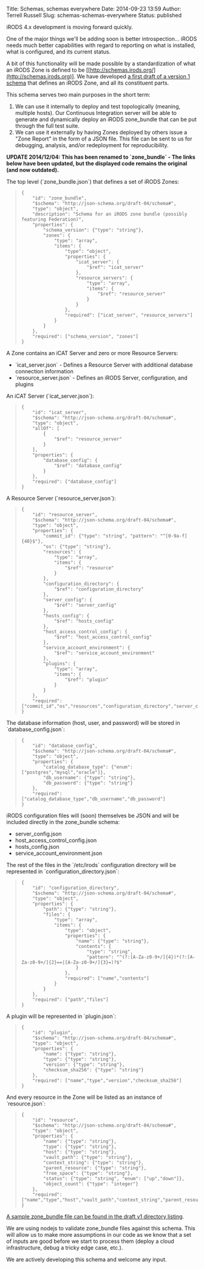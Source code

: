 Title: Schemas, schemas everywhere
Date: 2014-09-23 13:59
Author: Terrell Russell
Slug: schemas-schemas-everywhere
Status: published

iRODS 4.x development is moving forward quickly.

One of the major things we'll be adding soon is better introspection...
iRODS needs much better capabilities with regard to reporting on what is
installed, what is configured, and its current status.

A bit of this functionality will be made possible by a standardization
of what an iRODS Zone is defined to be
[[http://schemas.irods.org/](http://schemas.irods.org)]. We have
developed [a first draft of a version 1
schema](http://schemas.irods.org/v1/) that defines an iRODS Zone, and
all its constituent parts.  
<!--more-->  
This schema serves two main purposes in the short term:

1.  We can use it internally to deploy and test topologically (meaning,
    multiple hosts). Our Continuous Integration server will be able to
    generate and dynamically deploy an iRODS zone\_bundle that can be
    put through the full test suite.
2.  We can use it externally by having Zones deployed by others issue a
    "Zone Report" in the form of a JSON file. This file can be sent to
    us for debugging, analysis, and/or redeployment for reproducibility.

**UPDATE 2014/12/04: This has been renamed to \`zone\_bundle\` - The
links below have been updated, but the displayed code remains the
original (and now outdated).**

The top level (\`zone\_bundle.json\`) that defines a set of iRODS Zones:

>     {
>         "id": "zone_bundle",
>         "$schema": "http://json-schema.org/draft-04/schema#",
>         "type": "object",
>         "description": "Schema for an iRODS zone bundle (possibly featuring Federation)",
>         "properties": {
>             "schema_version": {"type": "string"},
>             "zones": {
>                 "type": "array",
>                 "items": {
>                     "type": "object",
>                     "properties": {
>                         "icat_server": {
>                             "$ref": "icat_server"
>                         },
>                         "resource_servers": {
>                             "type": "array",
>                             "items": {
>                                 "$ref": "resource_server"
>                             }
>                         }
>                     },
>                     "required": ["icat_server", "resource_servers"]
>                 }
>             }
>         },
>         "required": ["schema_version", "zones"]
>     }

A Zone contains an iCAT Server and zero or more Resource Servers:

-   \`icat\_server.json\` - Defines a Resource Server with additional
    database connection information
-   \`resource\_server.json\` - Defines an iRODS Server, configuration,
    and plugins

An iCAT Server (\`icat\_server.json\`):

>     {
>         "id": "icat_server",
>         "$schema": "http://json-schema.org/draft-04/schema#",
>         "type": "object",
>         "allOf": [
>             {
>                 "$ref": "resource_server"
>             }
>         ],
>         "properties": {
>             "database_config": {
>                 "$ref": "database_config"
>             }
>         },
>         "required": ["database_config"]
>     }

A Resource Server (\`resource\_server.json\`):

>     {
>         "id": "resource_server",
>         "$schema": "http://json-schema.org/draft-04/schema#",
>         "type": "object",
>         "properties": {
>             "commit_id": {"type": "string", "pattern": "^[0-9a-f]{40}$"},
>             "os": {"type": "string"},
>             "resources": {
>                 "type": "array",
>                 "items": {
>                     "$ref": "resource"
>                 }
>             },
>             "configuration_directory": {
>                 "$ref": "configuration_directory"
>             },
>             "server_config": {
>                 "$ref": "server_config"
>             },
>             "hosts_config": {
>                 "$ref": "hosts_config"
>             },
>             "host_access_control_config": {
>                 "$ref": "host_access_control_config"
>             },
>             "service_account_environment": {
>                 "$ref": "service_account_environment"
>             },
>             "plugins": {
>                 "type": "array",
>                 "items": {
>                     "$ref": "plugin"
>                 }
>             }
>         },
>         "required": ["commit_id","os","resources","configuration_directory","server_config","hosts_config","host_access_control_config","service_account_environment","plugins"]
>     }

The database information (host, user, and password) will be stored in
\`database\_config.json\`:

>     {
>         "id": "database_config",
>         "$schema": "http://json-schema.org/draft-04/schema#",
>         "type": "object",
>         "properties": {
>             "catalog_database_type": {"enum": ["postgres","mysql","oracle"]},
>             "db_username": {"type": "string"},
>             "db_password": {"type": "string"}
>         },
>         "required": ["catalog_database_type","db_username","db_password"]
>     }

iRODS configuration files will (soon) themselves be JSON and will be
included directly in the zone\_bundle schema:

-   server\_config.json
-   host\_access\_control\_config.json
-   hosts\_config.json
-   service\_account\_environment.json

The rest of the files in the \`/etc/irods\` configuration directory will
be represented in \`configuration\_directory.json\`:

>     {
>         "id": "configuration_directory",
>         "$schema": "http://json-schema.org/draft-04/schema#",
>         "type": "object",
>         "properties": {
>             "path": {"type": "string"},
>             "files": {
>                 "type": "array",
>                 "items": {
>                     "type": "object",
>                     "properties": {
>                         "name": {"type": "string"},
>                         "contents": {
>                             "type": "string",
>                             "pattern": "^(?:[A-Za-z0-9+/]{4})*(?:[A-Za-z0-9+/]{2}==|[A-Za-z0-9+/]{3}=)?$"
>                         }
>                     },
>                     "required": ["name","contents"]
>                 }
>             }
>         },
>         "required": ["path","files"]
>     }

A plugin will be represented in \`plugin.json\`:

>     {
>         "id": "plugin",
>         "$schema": "http://json-schema.org/draft-04/schema#",
>         "type": "object",
>         "properties": {
>             "name": {"type": "string"},
>             "type": {"type": "string"},
>             "version": {"type": "string"},
>             "checksum_sha256": {"type": "string"}
>         },
>         "required": ["name","type","version","checksum_sha256"]
>     }

And every resource in the Zone will be listed as an instance of
\`resource.json\`:

>     {
>         "id": "resource",
>         "$schema": "http://json-schema.org/draft-04/schema#",
>         "type": "object",
>         "properties": {
>             "name": {"type": "string"},
>             "type": {"type": "string"},
>             "host": {"type": "string"},
>             "vault_path": {"type": "string"},
>             "context_string": {"type": "string"},
>             "parent_resource": {"type": "string"},
>             "free_space": {"type": "string"},
>             "status": {"type": "string", "enum": ["up","down"]},
>             "object_count": {"type": "integer"}
>         },
>         "required": ["name","type","host","vault_path","context_string","parent_resource","free_space","status"]
>     }

[A sample zone\_bundle file can be found in the draft v1 directory
listing](http://schemas.irods.org/v1/sample-zone_bundle.json).

We are using nodejs to validate zone\_bundle files against this schema.
This will allow us to make more assumptions in our code as we know that
a set of inputs are good before we start to process them (deploy a cloud
infrastructure, debug a tricky edge case, etc.).

We are actively developing this schema and welcome any input.
